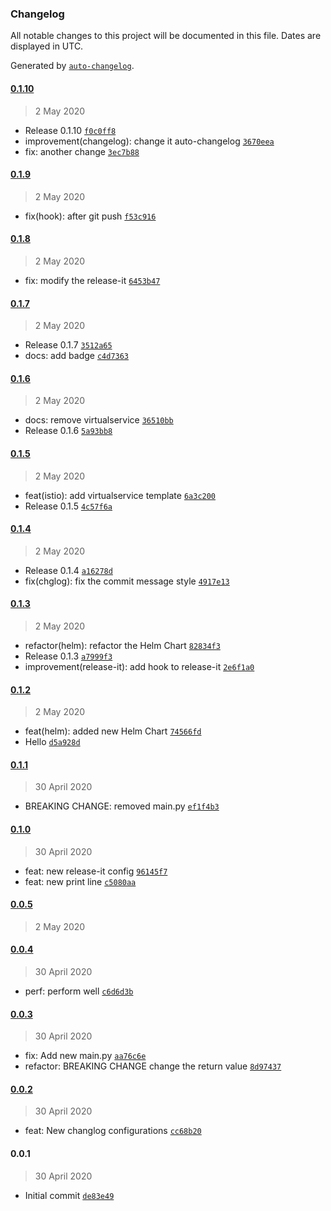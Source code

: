 ### Changelog

All notable changes to this project will be documented in this file. Dates are displayed in UTC.

Generated by [`auto-changelog`](https://github.com/CookPete/auto-changelog).

#### [0.1.10](https://github.com/gopisaba/test-release/compare/0.1.9...0.1.10)

> 2 May 2020

- Release 0.1.10 [`f0c0ff8`](https://github.com/gopisaba/test-release/commit/f0c0ff87d6874c8986314dace5572462cac9d41f)
- improvement(changelog): change it auto-changelog [`3670eea`](https://github.com/gopisaba/test-release/commit/3670eea6b156e26915e64c33f7b1aead0c743ebb)
- fix: another change [`3ec7b88`](https://github.com/gopisaba/test-release/commit/3ec7b886e0419084b10e946dbe850e20716eb129)

#### [0.1.9](https://github.com/gopisaba/test-release/compare/0.1.8...0.1.9)

> 2 May 2020

- fix(hook): after git push [`f53c916`](https://github.com/gopisaba/test-release/commit/f53c9162e14629b8029da9f688235c35d0512caa)

#### [0.1.8](https://github.com/gopisaba/test-release/compare/0.1.7...0.1.8)

> 2 May 2020

- fix: modify the release-it [`6453b47`](https://github.com/gopisaba/test-release/commit/6453b47e151b49185235298d8948f31339546e45)

#### [0.1.7](https://github.com/gopisaba/test-release/compare/0.1.6...0.1.7)

> 2 May 2020

- Release 0.1.7 [`3512a65`](https://github.com/gopisaba/test-release/commit/3512a6557b0876c7c67f41a25905e53b3fdfc899)
- docs: add badge [`c4d7363`](https://github.com/gopisaba/test-release/commit/c4d736355ae76fbe9443f191a082447f070fb8bc)

#### [0.1.6](https://github.com/gopisaba/test-release/compare/0.1.5...0.1.6)

> 2 May 2020

- docs: remove virtualservice [`36510bb`](https://github.com/gopisaba/test-release/commit/36510bb1896be468fdb686b8d22ac502574629f1)
- Release 0.1.6 [`5a93bb8`](https://github.com/gopisaba/test-release/commit/5a93bb8ef93d5356f90e566d5b8cc4e71984c4ca)

#### [0.1.5](https://github.com/gopisaba/test-release/compare/0.1.4...0.1.5)

> 2 May 2020

- feat(istio): add virtualservice template [`6a3c200`](https://github.com/gopisaba/test-release/commit/6a3c20087950f82e3655d122a4948e1fbb7236bb)
- Release 0.1.5 [`4c57f6a`](https://github.com/gopisaba/test-release/commit/4c57f6a900caadaddf87d24f1e4942ec4efa5df2)

#### [0.1.4](https://github.com/gopisaba/test-release/compare/0.1.3...0.1.4)

> 2 May 2020

- Release 0.1.4 [`a16278d`](https://github.com/gopisaba/test-release/commit/a16278d3bb11a9e7ceb2cbe6a4b599dadfce0fc8)
- fix(chglog): fix the commit message style [`4917e13`](https://github.com/gopisaba/test-release/commit/4917e135db984e2cd5a89c14715a21f98ea83949)

#### [0.1.3](https://github.com/gopisaba/test-release/compare/0.1.2...0.1.3)

> 2 May 2020

- refactor(helm): refactor the Helm Chart [`82834f3`](https://github.com/gopisaba/test-release/commit/82834f3ccb21f989d1a03f7c3b711f2041b4e64c)
- Release 0.1.3 [`a7999f3`](https://github.com/gopisaba/test-release/commit/a7999f39e27348fe95af19add6134ca417332ba2)
- improvement(release-it): add hook to release-it [`2e6f1a0`](https://github.com/gopisaba/test-release/commit/2e6f1a0e526b3586d93affbc021e1a53293e5c7f)

#### [0.1.2](https://github.com/gopisaba/test-release/compare/0.1.1...0.1.2)

> 2 May 2020

- feat(helm): added new Helm Chart [`74566fd`](https://github.com/gopisaba/test-release/commit/74566fdc0ce61cb543f482d5d40eb6062505109f)
- Hello [`d5a928d`](https://github.com/gopisaba/test-release/commit/d5a928d6364ff7b815c6ab1686d8f48801ecadf1)

#### [0.1.1](https://github.com/gopisaba/test-release/compare/0.1.0...0.1.1)

> 30 April 2020

- BREAKING CHANGE: removed main.py [`ef1f4b3`](https://github.com/gopisaba/test-release/commit/ef1f4b3cfde31db8c825844f7077eb067ea4598b)

#### [0.1.0](https://github.com/gopisaba/test-release/compare/0.0.5...0.1.0)

> 30 April 2020

- feat: new release-it config [`96145f7`](https://github.com/gopisaba/test-release/commit/96145f7c2f27873c723d65dc879739f62b5c46fa)
- feat: new print line [`c5080aa`](https://github.com/gopisaba/test-release/commit/c5080aa91f32ef36638aadf384256680cc00fd53)

#### [0.0.5](https://github.com/gopisaba/test-release/compare/0.0.4...0.0.5)

> 2 May 2020

#### [0.0.4](https://github.com/gopisaba/test-release/compare/0.0.3...0.0.4)

> 30 April 2020

- perf: perform well [`c6d6d3b`](https://github.com/gopisaba/test-release/commit/c6d6d3b788964a6257b95562b8af447635720560)

#### [0.0.3](https://github.com/gopisaba/test-release/compare/0.0.2...0.0.3)

> 30 April 2020

- fix: Add new main.py [`aa76c6e`](https://github.com/gopisaba/test-release/commit/aa76c6eae381e12b27d03069214c14371d5196af)
- refactor: BREAKING CHANGE change the return value [`8d97437`](https://github.com/gopisaba/test-release/commit/8d974375b3eb67dc49a8b9d8c5f912949d8fc55c)

#### [0.0.2](https://github.com/gopisaba/test-release/compare/0.0.1...0.0.2)

> 30 April 2020

- feat: New changlog configurations [`cc68b20`](https://github.com/gopisaba/test-release/commit/cc68b20ac93654f5175a5e83cf1efc5b75489031)

#### 0.0.1

> 30 April 2020

- Initial commit [`de83e49`](https://github.com/gopisaba/test-release/commit/de83e493636abf194230ef684bbf6cfc4fa0c8c3)
